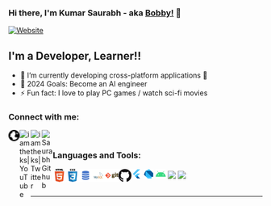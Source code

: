 ### Hi there, I'm Kumar Saurabh - aka [Bobby!](https://dothecoding.com) 👋

[![Website](https://img.shields.io/website?label=dothecoding.com&style=for-the-badge&url=https%3A%2F%2Fdothecoding.com)](https://dothecoding.com)

## I'm a Developer, Learner!!

 
- 🌱 I’m currently developing cross-platform applications 🤣
- 🥅 2024 Goals: Become an AI engineer
- ⚡ Fun fact: I love to play PC games / watch sci-fi movies

### Connect with me:

<a href="https://dothecoding.com"><img align="left" alt="dothecoding" width="22px" src="https://raw.githubusercontent.com/iconic/open-iconic/master/svg/globe.svg" />
</a>
<a href="https://www.youtube.com/@codingwithks">
<img align="left" alt="iamtheks| YouTube" width="22px" src="https://cdn.jsdelivr.net/npm/simple-icons@v3/icons/youtube.svg" />
</a>
<a href="https://x.com/codingwithks">
<img align="left" alt="iamtheks| Twitter" width="22px" src="https://cdn.jsdelivr.net/npm/simple-icons@v3/icons/twitter.svg" />
</a>
<a href="https://github.com/KS9004">
  <img align="left" alt="Saurabh Github" width="22px" src="https://cdn.jsdelivr.net/npm/simple-icons@v3/icons/github.svg" />
</a>

<br />

### Languages and Tools:

<img align="left" alt="HTML5" width="26px" src="https://raw.githubusercontent.com/github/explore/80688e429a7d4ef2fca1e82350fe8e3517d3494d/topics/html/html.png" />
<img align="left" alt="CSS3" width="26px" src="https://raw.githubusercontent.com/github/explore/80688e429a7d4ef2fca1e82350fe8e3517d3494d/topics/css/css.png" />
<img align="left" alt="SQL" width="26px" src="https://raw.githubusercontent.com/github/explore/80688e429a7d4ef2fca1e82350fe8e3517d3494d/topics/sql/sql.png" />
<img align="left" alt="MySQL" width="26px" src="https://raw.githubusercontent.com/github/explore/80688e429a7d4ef2fca1e82350fe8e3517d3494d/topics/mysql/mysql.png" />
<img align="left" alt="Git" width="26px" src="https://raw.githubusercontent.com/github/explore/80688e429a7d4ef2fca1e82350fe8e3517d3494d/topics/git/git.png" />
<img align="left" alt="GitHub" width="26px" src="https://raw.githubusercontent.com/github/explore/78df643247d429f6cc873026c0622819ad797942/topics/github/github.png" />
<code><img height="20" src="https://raw.githubusercontent.com/github/explore/80688e429a7d4ef2fca1e82350fe8e3517d3494d/topics/flutter/flutter.png"></code>
<code><img height="20" src="https://raw.githubusercontent.com/github/explore/80688e429a7d4ef2fca1e82350fe8e3517d3494d/topics/dart/dart.png"></code>
<code><img height="20" src="https://raw.githubusercontent.com/github/explore/80688e429a7d4ef2fca1e82350fe8e3517d3494d/topics/android/android.png"></code>
<code><img height="20" src="https://raw.githubusercontent.com/github/explore/80688e429a7d4ef2fca1e82350fe8e3517d3494d/topics/android/react.png"></code>
<code><img height="20" src="https://raw.githubusercontent.com/github/explore/80688e429a7d4ef2fca1e82350fe8e3517d3494d/topics/android/javascript.png"></code>


<br />
<br />

---

